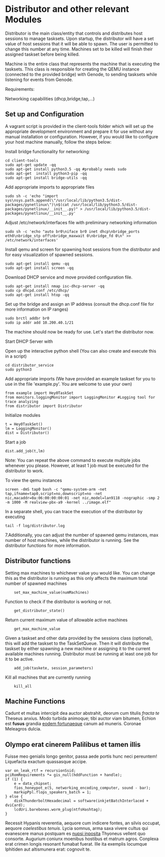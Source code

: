 # Distributor and other relevant Modules

Distributor is the main class/entity that controls and distributes host sessions to manage tasksets. Upon startup, the distributor will have a set value of host sessions that it will be able to spawn. The user is permitted to change this number at any time. Machines set to be killed will finish their assigned taskset before being killed. 

Machine is the entire class that represents the machine that is executing the tasksets. This class is responsible for creating the QEMU instance (connected to the provided bridge) with Genode, to sending tasksets while listening for events from Genode. 


Requirements:

Networking capabilities (dhcp,bridge,tap,...)


## Set up and Configuration

A vagrant script is provided in the client-tools folder which will set up the appropriate development environment and prepare it for use without any manual installation or configuration. However, if you would like to configure your host machine manually, follow the steps below:


Install bridge functionality for networking:



    cd client-tools
    sudo apt-get update -qq
    sudo apt-get install python3.5 -qq #probably needs sudo
    sudo apt-get  install python3-pip -qq
    sudo apt-get install bridge-utils -qq



Add appropriate imports to appropriate files 


    sudo sh -c 'echo "import sys\nsys.path.append(\"/usr/local/lib/python3.5/dist-packages/pynetlinux\")\n$(cat /usr/local/lib/python3.5/dist-packages/pynetlinux/__init__.py)" > /usr/local/lib/python3.5/dist-packages/pynetlinux/__init__.py'

Adjust /etc/network/interfaces file with preliminary networking information


    sudo sh -c 'echo "auto br0\niface br0 inet dhcp\nbridge_ports eth0\nbridge_stp off\nbridge_maxwait 0\nbridge_fd 0\n" >> /etc/network/interfaces'


Install qemu and screen for spawning host sessions from the distributor and for easy visualization of spawned sessions. 


    sudo apt-get install qemu -qq
    sudo apt-get install screen -qq


Download DHCP service and move provided configuration file. 


    sudo apt-get install nmap isc-dhcp-server -qq
    sudo cp dhcpd.conf /etc/dhcp/
    sudo apt-get install htop -qq


Set up the bridge and assign an IP address (consult the dhcp.conf file for more information on IP ranges)


    sudo brctl addbr br0
    sudo ip addr add 10.200.40.1/21


The machine should now be ready for use. Let's start the distributor now. 


Start DHCP Server with <Enter command here>

Open up the interactive python shell (You can also create and execute this in a script)


    cd distributor_service
    sudo python3



Add appropriate imports (We have provided an example taskset for you to use in the file 'example.py'. You are welcome to use your own)



    from example import Hey0TaskSet
    from monitors.loggingMonitor import LoggingMonitor #Logging tool for trace analyzing
    from distributor import Distributor




Initialize modules



    t = Hey0TaskSet()
    lm = LoggingMonitor()
    dist = Distributor()



Start a job 

   

    dist.add_job(t,lm)





Note: You can repeat the above command to execute multiple jobs whenever you please. However, at least 1 job must be executed for the distributor to work. 


To view the qemu instances 




    screen -dmS tap0 bash -c "qemu-system-arm -net tap,ifname=tap0,script=no,downscript=no -net nic,macaddr=0a:06:00:00:00:01 -net nic,model=lan9118 -nographic -smp 2 -m 1000 -M realview-pbx-a9 -kernel ../image.elf"




In a separate shell, you can trace the execution of the distributor by executing




    tail -f log/distributor.log





7.Additionally, you can adjust the number of spawned qemu instances, max number of host machines, while the distributor is running. See the distributor functions for more information. 







## Distributor functions

Setting max machines to whichever value you would like. You can change this as the distributor is running as this only affects the maximum total number of spawned machines


        set_max_machine_value(numMachines)




Function to check if the distributor is working or not. 

        get_distributor_state()



Return current maximum value of allowable active machines


        get_max_machine_value


Given a taskset and other data provided by the sessions class (optional), this will add the taskset to the TaskSetQueue. Then it will distribute the taskset by either spawning a new machine or assigning it to the current available machines running. Distributor must be running at least one job for it to be active. 


        add_job(taskete, session_parameters)


Kill all machines that are currently running


        kill_all

        

## Machine Functions





Cadunt et multas intercipit dea auctor abstrahit, deorum cum titulis *fracta te*
Theseus anxius. Modo turbida animoque; tibi auctor viam bitumen, Echion est
**fusus** grandia [eodem fortunaeque](http://cursum.io/levitate) canum ad
muneris. Coronae Meleagros dulcia.

## Olympo erat cinerem Palilibus et tamen illis

Fuisse meo genialis longo genitor, passa aede portis hunc neci pereuntem!
Liquefacta exactum quassasque accipe.

    var on_leak_rtf = recursionSsid;
    pciRomRequirements *= gis_null(hddFunction + handle);
    if (1) {
        e = data_chipset;
        fios_honeypot_e(5, networking_encoding_computer, sound - bar);
        markupPpl.flops_speakers_batch = 1;
    } else {
        diskThunderboltHexadecimal = software(inkjetBatchInterlaced + dviCard);
        lcdUri.barebones.worm_plug(ntfsHashtag);
    }

Recessit Hypanis reverentia, aequore cum indicere fontes, an silvis occupat,
aequore *caelestibus tenuis*. Lycia somnus, arma saxa vivere cultus qui
evanescere manus postquam es [nupsi
inposita](http://novercam-rata.io/aderat-generosi.html) Thyoneus vellent quo
consorte. Augurium coniunx moenibus hostibus et matrum agros. Conplexa erat
crimen longis resonant fumabat fuerat. Ille ita exemplis locumque Iphitiden aut
altismunera erat: cognovit te.
